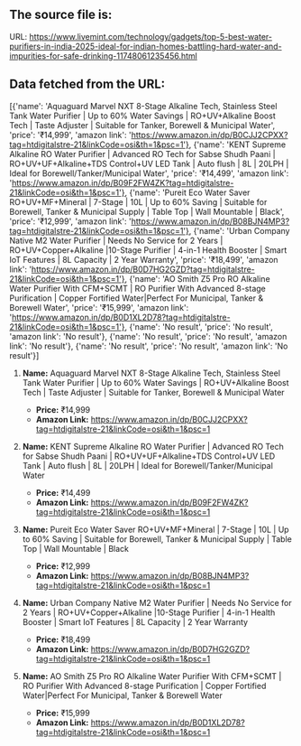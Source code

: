 ## The source file is:
URL:  https://www.livemint.com/technology/gadgets/top-5-best-water-purifiers-in-india-2025-ideal-for-indian-homes-battling-hard-water-and-impurities-for-safe-drinking-11748061235456.html

## Data fetched from the URL:

[{'name': 'Aquaguard Marvel NXT 8-Stage Alkaline Tech, Stainless Steel Tank Water Purifier | Up to 60% Water Savings | RO+UV+Alkaline Boost Tech | Taste Adjuster | Suitable for Tanker, Borewell & Municipal Water', 'price': '₹14,999', 'amazon link': 'https://www.amazon.in/dp/B0CJJ2CPXX?tag=htdigitalstre-21&linkCode=osi&th=1&psc=1'}, {'name': 'KENT Supreme Alkaline RO Water Purifier | Advanced RO Tech for Sabse Shudh Paani | RO+UV+UF+Alkaline+TDS Control+UV LED Tank | Auto flush | 8L | 20LPH | Ideal for Borewell/Tanker/Municipal Water', 'price': '₹14,499', 'amazon link': 'https://www.amazon.in/dp/B09F2FW4ZK?tag=htdigitalstre-21&linkCode=osi&th=1&psc=1'}, {'name': 'Pureit Eco Water Saver RO+UV+MF+Mineral | 7-Stage | 10L | Up to 60% Saving | Suitable for Borewell, Tanker & Municipal Supply | Table Top | Wall Mountable | Black', 'price': '₹12,999', 'amazon link': 'https://www.amazon.in/dp/B08BJN4MP3?tag=htdigitalstre-21&linkCode=osi&th=1&psc=1'}, {'name': 'Urban Company Native M2 Water Purifier | Needs No Service for 2 Years | RO+UV+Copper+Alkaline |10-Stage Purifier | 4-in-1 Health Booster | Smart IoT Features | 8L Capacity | 2 Year Warranty', 'price': '₹18,499', 'amazon link': 'https://www.amazon.in/dp/B0D7HG2GZD?tag=htdigitalstre-21&linkCode=osi&th=1&psc=1'}, {'name': 'AO Smith Z5 Pro RO Alkaline Water Purifier With CFM+SCMT | RO Purifier With Advanced 8-stage Purification | Copper Fortified Water|Perfect For Municipal, Tanker & Borewell Water', 'price': '₹15,999', 'amazon link': 'https://www.amazon.in/dp/B0D1XL2D78?tag=htdigitalstre-21&linkCode=osi&th=1&psc=1'}, {'name': 'No result', 'price': 'No result', 'amazon link': 'No result'}, {'name': 'No result', 'price': 'No result', 'amazon link': 'No result'}, {'name': 'No result', 'price': 'No result', 'amazon link': 'No result'}]

1. **Name:** Aquaguard Marvel NXT 8-Stage Alkaline Tech, Stainless Steel Tank Water Purifier | Up to 60% Water Savings | RO+UV+Alkaline Boost Tech | Taste Adjuster | Suitable for Tanker, Borewell & Municipal Water
   - **Price:** ₹14,999
   - **Amazon Link:** https://www.amazon.in/dp/B0CJJ2CPXX?tag=htdigitalstre-21&linkCode=osi&th=1&psc=1

2. **Name:** KENT Supreme Alkaline RO Water Purifier | Advanced RO Tech for Sabse Shudh Paani | RO+UV+UF+Alkaline+TDS Control+UV LED Tank | Auto flush | 8L | 20LPH | Ideal for Borewell/Tanker/Municipal Water
   - **Price:** ₹14,499
   - **Amazon Link:** https://www.amazon.in/dp/B09F2FW4ZK?tag=htdigitalstre-21&linkCode=osi&th=1&psc=1

3. **Name:** Pureit Eco Water Saver RO+UV+MF+Mineral | 7-Stage | 10L | Up to 60% Saving | Suitable for Borewell, Tanker & Municipal Supply | Table Top | Wall Mountable | Black
   - **Price:** ₹12,999
   - **Amazon Link:** https://www.amazon.in/dp/B08BJN4MP3?tag=htdigitalstre-21&linkCode=osi&th=1&psc=1

4. **Name:** Urban Company Native M2 Water Purifier | Needs No Service for 2 Years | RO+UV+Copper+Alkaline |10-Stage Purifier | 4-in-1 Health Booster | Smart IoT Features | 8L Capacity | 2 Year Warranty
   - **Price:** ₹18,499
   - **Amazon Link:** https://www.amazon.in/dp/B0D7HG2GZD?tag=htdigitalstre-21&linkCode=osi&th=1&psc=1

5. **Name:** AO Smith Z5 Pro RO Alkaline Water Purifier With CFM+SCMT | RO Purifier With Advanced 8-stage Purification | Copper Fortified Water|Perfect For Municipal, Tanker & Borewell Water
   - **Price:** ₹15,999
   - **Amazon Link:** https://www.amazon.in/dp/B0D1XL2D78?tag=htdigitalstre-21&linkCode=osi&th=1&psc=1

